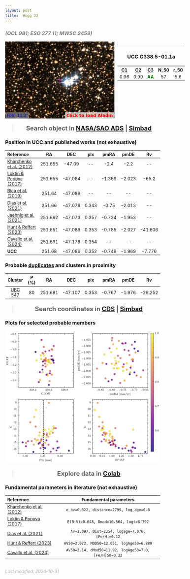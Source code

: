 ```yaml
---
layout: post
title:  Hogg 22
---
```

<h3><span style="color: #808080;"><i>(OCL 981; ESO 277 11; MWSC 2459)</i></span></h3><div style="display: flex; justify-content: space-between; width:720px;height:250px">
<div style="text-align: center;">
<!-- WEBP image -->
<img id="myImage" src="https://raw.githubusercontent.com/ucc23/Q4N/main/plots/hogg22_aladin.webp" alt="Clickable Image" style="width:355px;height:250px; cursor: pointer;">

<!-- Div to contain Aladin Lite viewer -->
<div id="aladin-lite-div" style="width:355px;height:250px;display:none;"></div>

<!-- Aladin Lite script (will be loaded after the image is clicked) -->
<script type="text/javascript">
// Function to load Aladin Lite after image click and hide the image
function loadAladinLiteAndHideImage() {
    // Dynamically load the Aladin Lite script
    let aladinScript = document.createElement('script');
    aladinScript.src = "https://aladin.cds.unistra.fr/AladinLite/api/v3/latest/aladin.js";
    aladinScript.charset = "utf-8";
    aladinScript.onload = function () {
        A.init.then(() => {
            let aladin = A.aladin('#aladin-lite-div', {survey:"P/DSS2/color", fov:0.187, target: "251.68 -47.086"});
            // Remove the image
            document.getElementById('myImage').remove();
            // Hide the image
            //document.getElementById('myImage').style.visibility = "hidden";
            // Show the Aladin Lite viewer
            document.getElementById('aladin-lite-div').style.display = 'block';
        });
     };
    document.head.appendChild(aladinScript);
}
// Event listener for image click
document.getElementById('myImage').addEventListener('click', loadAladinLiteAndHideImage);
</script>
</div>
<!-- Left block -->

<table style="text-align: center; width:355px;height:250px;">
  <!-- Row 1 (title) -->
  <tr>
    <td colspan="5"><h3>UCC G338.5-01.1a</h3></td>
  </tr>
  <!-- Row 2 -->
  <tr>
    <th><a href="https://ucc.ar/faq#what-are-the-c1-c2-and-c3-parameters" title="Photometric class">C1</a></th>
    <th><a href="https://ucc.ar/faq#what-are-the-c1-c2-and-c3-parameters" title="Density class">C2</a></th>
    <th><a href="https://ucc.ar/faq#what-are-the-c1-c2-and-c3-parameters" title="Combined class">C3</a></th>
    <th><div title="Stars with membership probability >50%">N_50</div></th>
    <th><div title="Radius that contains half the members [arcmin]">r_50</div></th>
  </tr>
  <!-- Row 3 -->
  <tr>
    <td>0.96</td>
    <td>0.99</td>
    <td><span style="color: green; font-weight: bold;">A</span><span style="color: green; font-weight: bold;">A</span></td>
    <td>57</td>
    <td>5.6</td>
  </tr>
</table>
</div>

> <p style="text-align:center; font-weight: bold; font-size:20px">Search object in <a href="https://ui.adsabs.harvard.edu/search/q=%20collection%3Aastronomy%20body%3A%22Hogg%2022%22&sort=date%20desc%2C%20bibcode%20desc&p_=0" target="_blank">NASA/SAO ADS</a> | <a href="https://simbad.cds.unistra.fr/simbad/sim-id-refs?Ident=hogg22" target="_blank">Simbad</a></p>


### Position in UCC and published works (not exhaustive)

| Reference    | RA    | DEC   | plx  | pmRA  | pmDE   |  Rv  |
| :---         | :---: | :---: | :---: | :---: | :---: | :---: |
|[Kharchenko et al. (2012)](https://ui.adsabs.harvard.edu/abs/2012A%26A...543A.156K) | 251.655 | -47.09 | -- | -2.4 | -2.2 | -- |
|[Loktin & Popova (2017)](https://ui.adsabs.harvard.edu/abs/2017AstBu..72..257L/abstract) | 251.655 | -47.084 | -- | -1.369 | -2.023 | -65.2 |
|[Bica et al. (2019)](https://ui.adsabs.harvard.edu/abs/2019AJ....157...12B/abstract) | 251.64 | -47.089 | -- | -- | -- | -- |
|[Dias et al. (2021)](https://ui.adsabs.harvard.edu/abs/2021MNRAS.504..356D) | 251.66 | -47.078 | 0.343 | -0.75 | -2.013 | -- |
|[Jaehnig et al. (2021)](https://ui.adsabs.harvard.edu/abs/2021ApJ...923..129J/abstract) | 251.662 | -47.073 | 0.357 | -0.734 | -1.953 | -- |
|[Hunt & Reffert (2023)](https://ui.adsabs.harvard.edu/abs/2023A%26A...673A.114H/abstract) | 251.651 | -47.089 | 0.353 | -0.785 | -2.027 | -41.606 |
|[Cavallo et al. (2024)](https://ui.adsabs.harvard.edu/abs/2024AJ....167...12C/abstract) | 251.691 | -47.178 | 0.354 | -- | -- | -- |
| **UCC** |251.68 | -47.086 | 0.352 | -0.749 | -1.969 | -7.776 |


### Probable <a href="https://ucc.ar/faq#probable-duplicates" title="See FAQ for definition of proximity">duplicates</a> and clusters in proximity

| Cluster | P (%) | RA    | DEC   | plx   | pmRA  | pmDE  | Rv    |
| :---:   | :---: | :---: | :---: | :---: | :---: | :---: | :---: |
|[UBC 547](https://ucc.ar/_clusters/ubc547/)| 80 | 251.681 | -47.107 | 0.353 | -0.767 | -1.976 | -29.252 |

> <p style="text-align:center; font-weight: bold; font-size:20px">Search coordinates in <a href="https://cdsportal.u-strasbg.fr/?target=251.68,-47.086" target="_blank">CDS</a> | <a href="https://simbad.cds.unistra.fr/mobile/object_list.html?coord=251.68%20-47.086&output=json&radius=5&userEntry=hogg22" target="_blank">Simbad</a></p>

### Plots for selected probable members

![CLUSTER](https://raw.githubusercontent.com/ucc23/Q4N/main/plots/hogg22.webp)


> <p style="text-align:center; font-weight: bold; font-size:20px">Explore data in <a href="https://colab.research.google.com/github/UCC23/Q4N/blob/master/notebooks/hogg22.ipynb" target="_blank">Colab</a></p>


### Fundamental parameters in literature (not exhaustive)

| Reference |  Fundamental parameters |
| :---         |     :---:      |
| [Kharchenko et al. (2012)](https://ui.adsabs.harvard.edu/abs/2012A%26A...543A.156K) | `e_bv=0.822, distance=2799, log_age=6.8` |
| [Loktin & Popova (2017)](https://ui.adsabs.harvard.edu/abs/2017AstBu..72..257L/abstract) | `E(B-V)=0.648, Dmod=10.564, logt=6.792` |
| [Dias et al. (2021)](https://ui.adsabs.harvard.edu/abs/2021MNRAS.504..356D) | `Av=2.097, Dist=2354, logage=7.076, [Fe/H]=0.12` |
| [Hunt & Reffert (2023)](https://ui.adsabs.harvard.edu/abs/2023A%26A...673A.114H/abstract) | `AV50=2.072, MOD50=12.051, logAge50=6.889` |
| [Cavallo et al. (2024)](https://ui.adsabs.harvard.edu/abs/2024AJ....167...12C/abstract) | `AV50=2.14, dMod50=11.92, logAge50=7.0, [Fe/H]50=0.32` |

<br>
<font color="b3b1b1"><i>Last modified: 2024-10-31</i></font>
